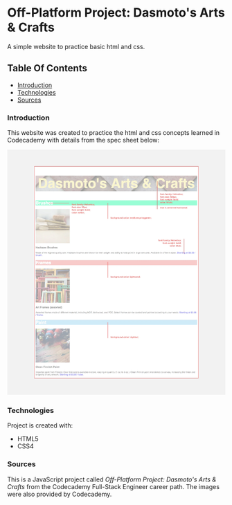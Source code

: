 # Off-Platform Project: Dasmoto's Arts & Crafts

A simple website to practice basic html and css. 

## Table Of Contents
* [Introduction](#Introduction)
* [Technologies](#Technologies)
* [Sources](#Sources)

### Introduction

This website was created to practice the html and css concepts learned in Codecademy with details from the spec sheet below:

![Spec Sheet](https://github.com/jamzzy/dasmotos-artsandcrafts/blob/main/SpecSheet/dasmotos-arts_redline.webp?raw=true)

### Technologies
Project is created with:
* HTML5
* CSS4

### Sources
This is a JavaScript  project called *Off-Platform Project: Dasmoto's Arts & Crafts* from the Codecademy Full-Stack Engineer career path. The images were also provided by Codecademy.